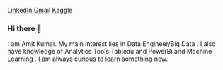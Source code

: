 [LinkedIn](https://www.linkedin.com/in/amit-kumar-2797351a9/) [Gmail](amit2016jiit@gmail.com) [Kaggle](https://www.kaggle.com/amitjiit)


### Hi there 👋
I am Amit Kumar. My main interest lies in Data Engineer/Big Data . I also have knowledge of Analytics Tools Tableau and PowerBi and Machine Learning . I am always curious to learn something new.

<!--
**amit-jiit/amit-jiit** is a ✨ _special_ ✨ repository because its `README.md` (this file) appears on your GitHub profile.

Here are some ideas to get you started:

- 🔭 I’m currently working on ...
- 🌱 I’m currently learning Big Data
- 👯 I’m looking to collaborate on Machine learning, Deep learning , OpenCv Project
- 🤔 I’m looking for help with ...
- 💬 Ask me about ...
📫 How to reach me: Contact me directly on this [mail](amit2016jiit@gmail.com)
- 😄 Pronouns: ...
- ⚡ Fun fact: I dont watch movie
-->
